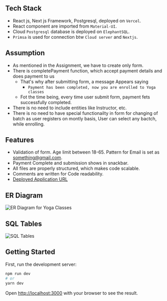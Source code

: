 ## Tech Stack
-  React js, Next js Framework, Postgresql, deployed on `Vercel`.
-  React component are imported from `Material-UI`.
-  Cloud `Postgresql` database is deployed on `ElephantSQL`.
-  `Primsa` is used for connection btw `Cloud server` and `Nextjs`.

## Assumption
-  As mentioned in the Assignment, we have to create only form.
-  There is completePayment function, which accept payment details and does payment to us
   - That's why after submitting form, a message Appears saying
      -  `Payment has been completed, now you are enrolled to Yoga classes`
   -  Fot the time being, every time user submit form, payment fets successfully completed.
-  There is no need to include entities like Instructor, etc.
-  There is no need to have special functionailty in form for changing of batch as user registers on    montly basis, User can select any bactch, while enrolling.


## Features
-  Validation of form.
      Age limit between 18-65.
      Pattern for Email is set as something@gmail.com.
-  Payment Complete and submission shows in snackbar.
-  All files are properly structured, which makes code scalable.
-  Comments are  written for Code readability.
- [Deployed Application URL](https://yoga-bootcamp.vercel.app/form)

## ER Diagram
![ER Diagram for Yoga Classes](../../../Downloads/ER%20Diagram%20for%20Yoga%20classes.jpeg)

## SQL Tables
![SQL Tables](../../../Downloads/SQL%20Tables.jpeg)

## Getting Started

First, run the development server:

```bash
npm run dev
# or
yarn dev
```

Open [http://localhost:3000](http://localhost:3000) with your browser to see the result.
